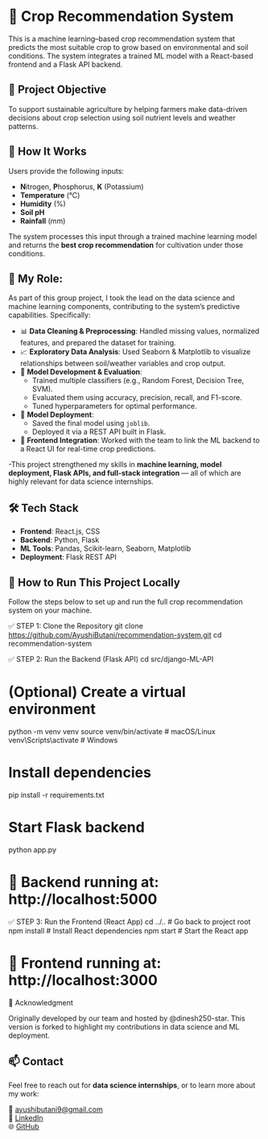 # 🌾 Crop Recommendation System

This is a machine learning–based crop recommendation system that predicts the most suitable crop to grow based on environmental and soil conditions. The system integrates a trained ML model with a React-based frontend and a Flask API backend.

## 🎯 Project Objective

To support sustainable agriculture by helping farmers make data-driven decisions about crop selection using soil nutrient levels and weather patterns.


## 🧠 How It Works

Users provide the following inputs:
- **N**itrogen, **P**hosphorus, **K** (Potassium)
- **Temperature** (°C)
- **Humidity** (%)
- **Soil pH**
- **Rainfall** (mm)

The system processes this input through a trained machine learning model and returns the **best crop recommendation** for cultivation under those conditions.


## 💼 My Role: 

As part of this group project, I took the lead on the data science and machine learning components, contributing to the system’s predictive capabilities. Specifically:

- 📊 **Data Cleaning & Preprocessing**: Handled missing values, normalized features, and prepared the dataset for training.
- 📈 **Exploratory Data Analysis**: Used Seaborn & Matplotlib to visualize relationships between soil/weather variables and crop output.
- 🧪 **Model Development & Evaluation**:
  - Trained multiple classifiers (e.g., Random Forest, Decision Tree, SVM).
  - Evaluated them using accuracy, precision, recall, and F1-score.
  - Tuned hyperparameters for optimal performance.
- 💾 **Model Deployment**:
  - Saved the final model using `joblib`.
  - Deployed it via a REST API built in Flask.
- 🔁 **Frontend Integration**: Worked with the team to link the ML backend to a React UI for real-time crop predictions.

-This project strengthened my skills in **machine learning, model deployment, Flask APIs, and full-stack integration** — all of which are highly relevant for data science internships.


## 🛠️ Tech Stack

- **Frontend**: React.js, CSS
- **Backend**: Python, Flask
- **ML Tools**: Pandas, Scikit-learn, Seaborn, Matplotlib
- **Deployment**: Flask REST API

## 🚀 How to Run This Project Locally

Follow the steps below to set up and run the full crop recommendation system on your machine.

✅ STEP 1: Clone the Repository
git clone https://github.com/AyushiButani/recommendation-system.git
cd recommendation-system

✅ STEP 2: Run the Backend (Flask API)
cd src/django-ML-API

# (Optional) Create a virtual environment
python -m venv venv
source venv/bin/activate       # macOS/Linux
venv\Scripts\activate          # Windows

# Install dependencies
pip install -r requirements.txt

# Start Flask backend
python app.py
# 🔗 Backend running at: http://localhost:5000

✅ STEP 3: Run the Frontend (React App)
cd ../..                       # Go back to project root
npm install                   # Install React dependencies
npm start                     # Start the React app
# 🔗 Frontend running at: http://localhost:3000

👥 Acknowledgment

Originally developed by our team and hosted by @dinesh250-star.
This version is forked to highlight my contributions in data science and ML deployment.

## 📫 Contact

Feel free to reach out for **data science internships**, or to learn more about my work:

📧 ayushibutani9@gmail.com  
🔗 [LinkedIn](https://www.linkedin.com/in/ayushi-butani/)  
🌐 [GitHub](https://github.com/AyushiButani)




